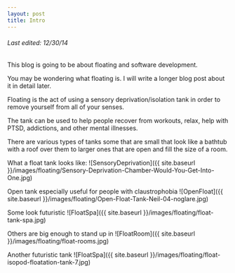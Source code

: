 ```yaml
---
layout: post
title: Intro
---
```

###### Last edited: 12/30/14

This blog is going to be about floating and software development.

You may be wondering what floating is.  I will write a longer blog post about it in detail later.

Floating is the act of using a sensory deprivation/isolation tank in order to remove yourself from all of your senses.

The tank can be used to help people recover from workouts, relax, help with PTSD, addictions, and other mental illnesses.

There are various types of tanks some that are small that look like a bathtub with a roof over them to larger ones that are open and fill the size of a room.

What a float tank looks like:
![SensoryDeprivation]({{ site.baseurl }}/images/floating/Sensory-Deprivation-Chamber-Would-You-Get-Into-One.jpg)

Open tank especially useful for people with claustrophobia
![OpenFloat]({{ site.baseurl }}/images/floating/Open-Float-Tank-Neil-04-noglare.jpg)

Some look futuristic
![FloatSpa]({{ site.baseurl }}/images/floating/float-tank-spa.jpg)

Others are big enough to stand up in
![FloatRoom]({{ site.baseurl }}/images/floating/float-rooms.jpg)

Another futuristic tank
![FloatSpa]({{ site.baseurl }}/images/floating/float-isopod-floatation-tank-7.jpg)
